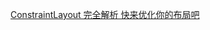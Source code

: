 [ConstraintLayout 完全解析 快来优化你的布局吧](https://blog.csdn.net/lmj623565791/article/details/78011599)


[]()

[]()

[]()

[]()

[]()

[]()

[]()

[]()

[]()

[]()

[]()

[]()

[]()